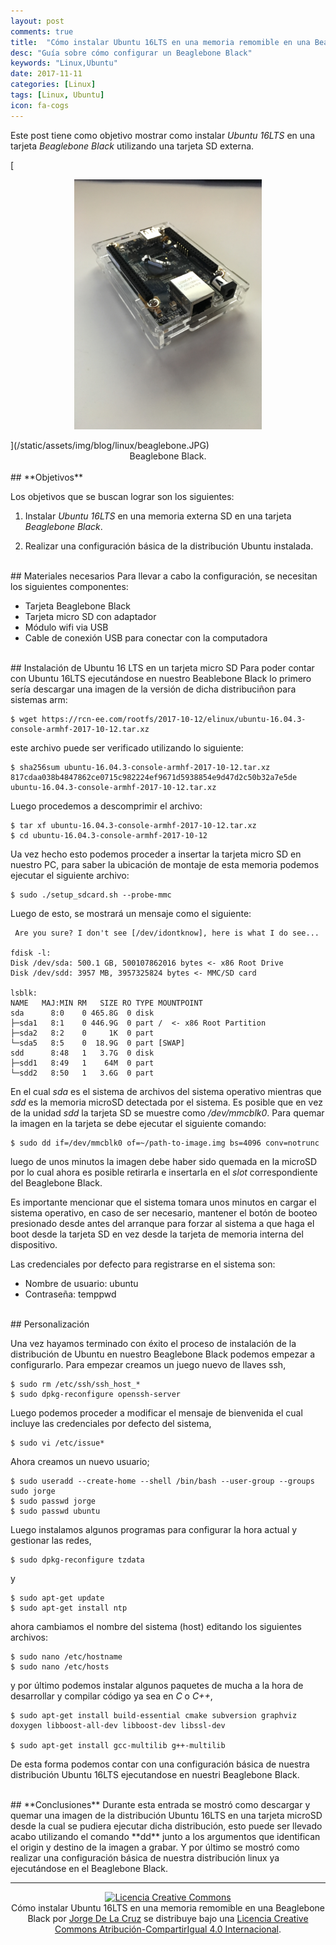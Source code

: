 ```yaml
---
layout: post
comments: true
title:  "Cómo instalar Ubuntu 16LTS en una memoria remomible en una Beaglebone Black"
desc: "Guía sobre cómo configurar un Beaglebone Black"
keywords: "Linux,Ubuntu"
date: 2017-11-11
categories: [Linux]
tags: [Linux, Ubuntu]
icon: fa-cogs
---
```


<script defer src="/static/js/fontawesome-all.js"></script>

Este post tiene como objetivo mostrar como instalar *Ubuntu 16LTS* en una tarjeta *Beaglebone Black* utilizando una tarjeta SD externa.

[<center>
<img src="/static/assets/img/blog/linux/beaglebone.JPG" alt="Drawing" width= "300px"/>
</center>](/static/assets/img/blog/linux/beaglebone.JPG)
<div style="text-align:center">
Beaglebone Black.
</div>

<br>
## <i class="far fa-search-plus" aria-hidden="true"></i> **Objetivos**

Los objetivos que se buscan lograr son los siguientes:

1. Instalar *Ubuntu 16LTS* en una memoria externa SD en una tarjeta *Beaglebone Black*.

1. Realizar una configuración básica de la distribución Ubuntu instalada.

<br>
## <i class="far fa-list-ul"></i> Materiales necesarios
Para llevar a cabo la configuración, se necesitan los siguientes componentes:

* Tarjeta Beaglebone Black
* Tarjeta micro SD con adaptador
* Módulo wifi via USB
* Cable de conexión USB para conectar con la computadora

<br>
## <i class="far fa-cogs" aria-hidden="true"></i> Instalación de Ubuntu 16 LTS en un tarjeta micro SD
Para poder contar con Ubuntu 16LTS ejecutándose en nuestro Beablebone Black lo primero sería descargar una imagen de la versión de dicha distribuciñon para sistemas arm:

```
$ wget https://rcn-ee.com/rootfs/2017-10-12/elinux/ubuntu-16.04.3-console-armhf-2017-10-12.tar.xz
```

este archivo puede ser verificado utilizando lo siguiente:

```
$ sha256sum ubuntu-16.04.3-console-armhf-2017-10-12.tar.xz
817cdaa038b4847862ce0715c982224ef9671d5938854e9d47d2c50b32a7e5de  ubuntu-16.04.3-console-armhf-2017-10-12.tar.xz

```

Luego procedemos a descomprimir el archivo:

```
$ tar xf ubuntu-16.04.3-console-armhf-2017-10-12.tar.xz
$ cd ubuntu-16.04.3-console-armhf-2017-10-12
```

Ua vez hecho esto podemos proceder a insertar la tarjeta micro SD en nuestro PC, para saber la ubicación de montaje de esta memoria podemos ejecutar el siguiente archivo:

```
$ sudo ./setup_sdcard.sh --probe-mmc
```
 Luego de esto, se mostrará un mensaje como el siguiente:

```
 Are you sure? I don't see [/dev/idontknow], here is what I do see...

fdisk -l:
Disk /dev/sda: 500.1 GB, 500107862016 bytes <- x86 Root Drive
Disk /dev/sdd: 3957 MB, 3957325824 bytes <- MMC/SD card

lsblk:
NAME   MAJ:MIN RM   SIZE RO TYPE MOUNTPOINT
sda      8:0    0 465.8G  0 disk
├─sda1   8:1    0 446.9G  0 part /  <- x86 Root Partition
├─sda2   8:2    0     1K  0 part
└─sda5   8:5    0  18.9G  0 part [SWAP]
sdd      8:48   1   3.7G  0 disk
├─sdd1   8:49   1    64M  0 part
└─sdd2   8:50   1   3.6G  0 part
```

En el cual *sda* es el sistema de archivos del sistema operativo mientras que *sdd* es la memoria microSD detectada por el sistema. Es posible que en vez de la unidad *sdd* la tarjeta SD se muestre como */dev/mmcblk0*. Para quemar la imagen en la tarjeta se debe ejecutar el siguiente comando:


```
$ sudo dd if=/dev/mmcblk0 of=~/path-to-image.img bs=4096 conv=notrunc

```

luego de unos minutos la imagen debe haber sido quemada en la microSD por lo cual ahora es posible retirarla e insertarla en el *slot* correspondiente del Beaglebone Black.

Es importante mencionar que el sistema tomara unos minutos en cargar el sistema operativo, en caso de ser necesario, mantener el botón de booteo presionado desde antes del arranque para forzar al sistema a que haga el boot desde la tarjeta SD en vez desde la tarjeta de memoria interna del dispositivo.

Las credenciales por defecto para registrarse en el sistema son:

* Nombre de usuario: ubuntu
* Contraseña: temppwd

<br>
## <i class="far fa-user"></i> Personalización

Una vez hayamos terminado con éxito el proceso de instalación de la distribución de Ubuntu en nuestro Beaglebone Black podemos empezar a configurarlo. Para empezar creamos un juego nuevo de llaves ssh,

```
$ sudo rm /etc/ssh/ssh_host_*
$ sudo dpkg-reconfigure openssh-server
```

Luego podemos proceder a modificar el mensaje de bienvenida el cual incluye las credenciales por defecto del sistema,

```
$ sudo vi /etc/issue*
```
 Ahora creamos un nuevo usuario;

 ```
 $ sudo useradd --create-home --shell /bin/bash --user-group --groups sudo jorge
 $ sudo passwd jorge
 $ sudo passwd ubuntu
```

Luego instalamos algunos programas para configurar la hora actual y gestionar las redes,

```
$ sudo dpkg-reconfigure tzdata
```

y

```
$ sudo apt-get update
$ sudo apt-get install ntp
```

ahora cambiamos el nombre del sistema (host) editando los siguientes archivos:

```
$ sudo nano /etc/hostname
$ sudo nano /etc/hosts
```

y por último podemos instalar algunos paquetes de mucha a la hora de desarrollar y compilar código ya sea en *C* o *C++*,

```
$ sudo apt-get install build-essential cmake subversion graphviz doxygen libboost-all-dev libboost-dev libssl-dev

$ sudo apt-get install gcc-multilib g++-multilib
```

De esta forma podemos contar con una configuración básica de nuestra distribución Ubuntu 16LTS ejecutandose en nuestri Beaglebone Black.

<br>
## <i class="far fa-thumbs-up" aria-hidden="true"></i> **Conclusiones**
Durante esta entrada se mostró como descargar y quemar una imagen de la distribución Ubuntu 16LTS en una tarjeta microSD desde la cual se pudiera ejecutar dicha distribución, esto puede ser llevado acabo utilizando el comando **dd** junto a los argumentos que identifican el origin y destino de la imagen a grabar. Y por último se mostró como realizar una configuración básica de nuestra distribución linux ya ejecutándose en el Beaglebone Black.

---
<center>
<a rel="license" href="http://creativecommons.org/licenses/by-sa/4.0/"><img alt="Licencia Creative Commons" style="border-width:0" src="https://i.creativecommons.org/l/by-sa/4.0/88x31.png" /></a><br /><span xmlns:dct="http://purl.org/dc/terms/" property="dct:title">Cómo instalar Ubuntu 16LTS en una memoria remomible en una Beaglebone Black</span> por <a xmlns:cc="http://creativecommons.org/ns#" href="https://jdelacruz26.github.io" property="cc:attributionName" rel="cc:attributionURL">Jorge De La Cruz</a> se distribuye bajo una <a rel="license" href="http://creativecommons.org/licenses/by-sa/4.0/">Licencia Creative Commons Atribución-CompartirIgual 4.0 Internacional</a>.
</center>
